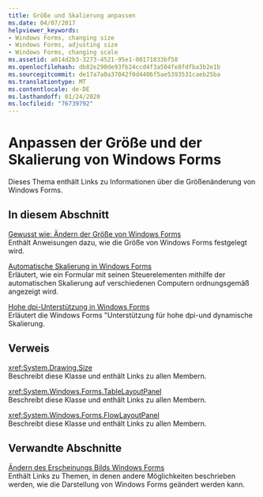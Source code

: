 ```yaml
---
title: Größe und Skalierung anpassen
ms.date: 04/07/2017
helpviewer_keywords:
- Windows Forms, changing size
- Windows Forms, adjusting size
- Windows Forms, changing scale
ms.assetid: a014d2b3-3273-4521-95e1-00171033bf58
ms.openlocfilehash: db82e290de93fb24ccd4f3a504fe8fdfba3b2e1b
ms.sourcegitcommit: de17a7a0a37042f0d4406f5ae5393531caeb25ba
ms.translationtype: MT
ms.contentlocale: de-DE
ms.lasthandoff: 01/24/2020
ms.locfileid: "76739792"
---
```

# <a name="adjusting-the-size-and-scale-of-windows-forms"></a>Anpassen der Größe und der Skalierung von Windows Forms
Dieses Thema enthält Links zu Informationen über die Größenänderung von Windows Forms.  
  
## <a name="in-this-section"></a>In diesem Abschnitt  
 [Gewusst wie: Ändern der Größe von Windows Forms](how-to-resize-windows-forms.md)  
 Enthält Anweisungen dazu, wie die Größe von Windows Forms festgelegt wird.  
  
 [Automatische Skalierung in Windows Forms](automatic-scaling-in-windows-forms.md)  
 Erläutert, wie ein Formular mit seinen Steuerelementen mithilfe der automatischen Skalierung auf verschiedenen Computern ordnungsgemäß angezeigt wird.  
  
 [Hohe dpi-Unterstützung in Windows Forms](high-dpi-support-in-windows-forms.md)    
 Erläutert die Windows Forms "Unterstützung für hohe dpi-und dynamische Skalierung. 
  
## <a name="reference"></a>Verweis  
 <xref:System.Drawing.Size>  
 Beschreibt diese Klasse und enthält Links zu allen Membern.  
  
 <xref:System.Windows.Forms.TableLayoutPanel>  
 Beschreibt diese Klasse und enthält Links zu allen Membern.  
  
 <xref:System.Windows.Forms.FlowLayoutPanel>  
 Beschreibt diese Klasse und enthält Links zu allen Membern.  
  
## <a name="related-sections"></a>Verwandte Abschnitte  
 [Ändern des Erscheinungs Bilds Windows Forms](changing-the-appearance-of-windows-forms.md)  
 Enthält Links zu Themen, in denen andere Möglichkeiten beschrieben werden, wie die Darstellung von Windows Forms geändert werden kann.

